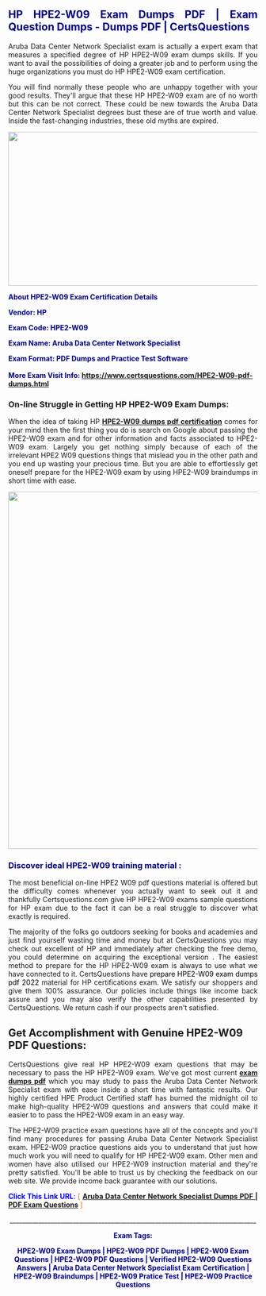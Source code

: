<h2 style="text-align: justify;"><span style="color: #000080;">HP HPE2-W09 Exam Dumps PDF | Exam Question Dumps - Dumps PDF | CertsQuestions</span></h2>
<p style="text-align: justify;">Aruba Data Center Network Specialist exam is actually a expert exam that measures a specified degree of HP  HPE2-W09 exam dumps skills. If you want to avail the possibilities of doing a greater job and to perform using the huge organizations you must do HP HPE2-W09 exam certification.</p>
<p style="text-align: justify;">You will find normally these people who are unhappy together with your good results. They'll argue that these HP  HPE2-W09 exam are of no worth but this can be not correct. These could be new towards the Aruba Data Center Network Specialist degrees bust these are of true worth and value. Inside the fast-changing industries, these old myths are expired.</p>
<p><img style="display: block; margin-left: auto; margin-right: auto;" src="https://i.imgur.com/eaP4ae9.png" width="840" height="310" /></p>
<p><span style="color: #000080;"><strong>About HPE2-W09 Exam Certification Details</strong></span></p>
<p><span style="color: #000080;"><strong>Vendor: HP<br /></strong></span></p>
<p><span style="color: #000080;"><strong>Exam Code: HPE2-W09</strong></span></p>
<p><span style="color: #000080;"><strong>Exam Name: Aruba Data Center Network Specialist</strong></span></p>
<p><span style="color: #000080;"><strong>Exam Format: PDF Dumps and Practice Test Software<br /><br />More Exam Visit Info: <span style="color: #ff6600;"><a href="https://www.certsquestions.com/HPE2-W09-pdf-dumps.html">https://www.certsquestions.com/HPE2-W09-pdf-dumps.html</a></span></strong></span></p>
<h3>On-line Struggle in Getting HP HPE2-W09 Exam Dumps:</h3>
<p style="text-align: justify;">When the idea of taking HP <a href="https://www.certsquestions.com/HPE2-W09-pdf-dumps.html"><strong> HPE2-W09 dumps pdf certification</strong></a> comes for your mind then the first thing you do is search on Google about passing the HPE2-W09 exam and for other information and facts associated to HPE2-W09 exam. Largely you get nothing simply because of each of the irrelevant HPE2 W09 questions things that mislead you in the other path and you end up wasting your precious time. But you are able to effortlessly get oneself prepare for the HPE2-W09 exam by using HPE2-W09 braindumps in short time with ease.</p>
<p><a href="https://www.certsquestions.com/HPE2-W09-pdf-dumps.html"><img style="display: block; margin-left: auto; margin-right: auto;" src="https://i.imgur.com/pxhoKQ2.png" width="720" /></a></p>
<h3><span style="color: #000080;">Discover ideal  HPE2-W09 training material :</span></h3>
<p style="text-align: justify;">The most beneficial on-line HPE2 W09 pdf questions material is offered but the difficulty comes whenever you actually want to seek out it and thankfully Certsquestions.com give HP HPE2-W09 exams sample questions for HP  exam due to the fact it can be a real struggle to discover what exactly is required.</p>
<p style="text-align: justify;">The majority of the folks go outdoors seeking for books and academies and just find yourself wasting time and money but at CertsQuestions you may check out excellent of HP  and immediately after checking the free demo, you could determine on acquiring the exceptional version . The easiest method to prepare for the HP HPE2-W09 exam is always to use what we have connected to it. CertsQuestions have <span style="color: #000000;">prepare HPE2-W09 exam dumps pdf 2022</span> material for HP certifications exam. We satisfy our shoppers and give them 100% assurance. Our policies include things like income back assure and you may also verify the other capabilities presented by CertsQuestions. We return cash if our prospects aren't satisfied.</p>
<h2>Get Accomplishment with Genuine HPE2-W09 PDF Questions:</h2>
<p style="text-align: justify;">CertsQuestions give real HP HPE2-W09 exam questions that may be necessary to pass the HP  HPE2-W09 exam. We've got most current<strong>&nbsp;<a href="https://www.certsquestions.com/">exam dumps pdf</a></strong>&nbsp;which you may study to pass the Aruba Data Center Network Specialist exam with ease inside a short time with fantastic results. Our highly certified HPE Product Certified staff has burned the midnight oil to make high-quality HPE2-W09 questions and answers that could make it easier to to pass the HPE2-W09 exam in an easy way.</p>
<p style="text-align: justify;">The HPE2-W09 practice exam questions have all of the concepts and you'll find many procedures for passing Aruba Data Center Network Specialist exam. HPE2-W09 practice questions aids you to understand that just how much work you will need to qualify for HP  HPE2-W09 exam. Other men and women have also utilised our HPE2-W09 instruction material and they're pretty satisfied. You'll be able to trust us by checking the feedback on our web site. We provide income back guarantee with our solutions.</p>
<p style="text-align: justify;"><span style="color: #0000ff;"><strong>Click This Link URL</strong>:</span> <span style="color: #ff6600;">[ <strong><a href="https://www.certsquestions.com/hpe-product-certified-certification.html">Aruba Data Center Network Specialist Dumps PDF | PDF Exam Questions</a></strong> ]</span></p>
<p style="text-align: center;">______________________________________________________________________________</p>
<p style="text-align: center;"><span style="color: #000080;"><strong>Exam Tags:</strong></span></p>
<p style="text-align: center;"><span style="color: #000080;"><strong>HPE2-W09 Exam Dumps | HPE2-W09 PDF Dumps | HPE2-W09 Exam Questions | HPE2-W09 PDF Questions | Verified HPE2-W09 Questions Answers | Aruba Data Center Network Specialist Exam Certification | HPE2-W09 Braindumps | HPE2-W09 Pratice Test | HPE2-W09 Practice Questions</strong></span></p>
